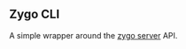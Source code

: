 ## Zygo CLI

A simple wrapper around the [zygo server](https://github.com/Bubblyworld/zygo-server) API.
